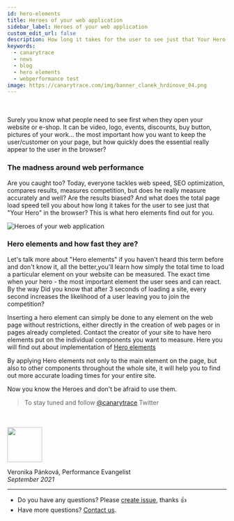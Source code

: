 ```yaml
---
id: hero-elements
title: Heroes of your web application
sidebar_label: Heroes of your web application
custom_edit_url: false
description: How long it takes for the user to see just that Your Hero in the browser?
keywords:
  - canarytrace
  - news
  - blog
  - hero elements
  - webperformance test
image: https://canarytrace.com/img/banner_clanek_hrdinove_04.png
---
```


<br/><br/>
Surely you know what people need to see first when they open your website or e-shop. It can be video, logo, events, discounts, buy button, pictures of your work... the most important how you want to keep the user/customer on your page, but how quickly does the essential really appear to the user in the browser?


### The madness around web performance
Are you caught too? Today, everyone tackles web speed, SEO optimization, compares results, measures competition, but does he really measure accurately and well? Are the results biased? And what does the total page load speed tell you about how long it takes for the user to see just that "Your Hero" in the browser? This is what hero elements find out for you.

![Heroes of your web application](/img/banner_clanek_hrdinove_04.png)

### Hero elements and how fast they are?
Let's talk more about "Hero elements" if you haven't heard this term before and don't know it, all the better,you'll  learn how simply the total time to load a particular element on your website can be measured. The exact time when your hero - the most important element the user sees and can react. By the way Did you know that after 3 seconds of loading a site, every second increases the likelihood of a user leaving you to join the competition?

Inserting a hero element can simply be done to any element on the web page without restrictions, either directly in the creation of web pages or in pages already completed.
Contact the creator of your site to have hero elements put on the individual components you want to measure. Here you will find out about implementation of [Hero elements](/docs/features/hero)

By applying Hero elements not only to the main element on the page, but also to other components throughout the whole site, it will help you to find out more accurate loading times for your entire site.

Now you know the Heroes and don't be afraid to use them.



> To stay tuned and follow [@canarytrace](https://twitter.com/canarytrace) Twitter

<br/><br/>
<img src="/img/veronikaPankova_circle.png" width="80" />

Veronika Pánková, Performance Evangelist <br />*September 2021*



---

- Do you have any questions? Please [create issue](https://github.com/canarytrace/documentation/issues/new/choose), thanks 👍
- Have more questions? [Contact us](/docs/support/contactus).
